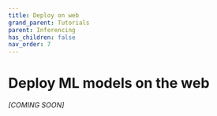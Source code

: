 ```yaml
---
title: Deploy on web
grand_parent: Tutorials
parent: Inferencing
has_children: false
nav_order: 7
---
```


# Deploy ML models on the web

 *[COMING SOON]* 